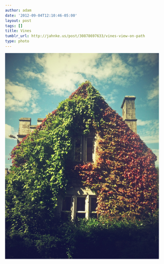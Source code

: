 ```yaml
---
author: adam
date: '2012-09-04T12:10:46-05:00'
layout: post
tags: []
title: Vines
tumblr_url: http://jahnke.us/post/30878697633/vines-view-on-path
type: photo
---
```


![](/media/tumblr_m9u7tzts8G1qga9s2o1_1280.jpg)
